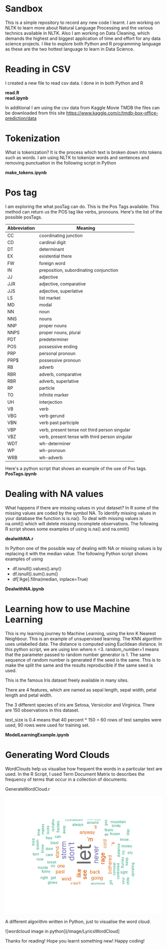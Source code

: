 # Sandbox
This is a simple repository to record any new code I learnt. I am working on NLTK to learn more about Natural Language Processing and the various technics available in NLTK. Also I am working on Data Cleaning, which demands the highest and biggest application of time and effort for any data science projects. I like to explore both Python and R programming language as these are the two hottest language to learn in Data Science.  

# Reading in CSV
I created a new file to read csv data.
I done in in both Python and R

**read.R**  
**read.ipynb**

In additional I am using the csv data from Kaggle Movie TMDB
the files can be downloaded from this site 
https://www.kaggle.com/c/tmdb-box-office-prediction/data

# Tokenization

What is tokenization? It is the process which text is broken down into tokens such as words. I am using NLTK to tokenize words and sentences and removing punctuation in the following script in Python

**make_tokens.ipynb**

# Pos tag
I am exploring the what posTag can do. This is the Pos Tags available. This method can return us the POS tag like verbs, pronouns. Here's the list of the possible posTags.

**Abbreviation** | **Meaning** 
--- | --- 
CC | coordinating junction
CD | cardinal digit
DT | determinant
EX | existential there
FW | foreign word
IN | preposition, subordinating conjunction
JJ | adjective
JJR | adjective, comparative
JJS | adjective, superlative
LS | list market
MD | modal
NN | noun
NNS| nouns
NNP | proper nouns
NNPS | proper nouns, plural
PDT | predeterminer
POS | possessive ending
PRP | personal pronoun
PRP$ | possessive pronoun
RB | adverb
RBR | adverb, comparative
RBR | adverb, superlative
RP | particle
TO | infinite marker
UH |interjection
VB | verb 
VBG | verb gerund
VBN | verb past participle
VBP | verb, present tense not third person singular
VBZ | verb, present tense with third person singular
WDT | wh-determiner
WP | wh-pronoun
WRB | wh-adverb

Here's a python script that shows an example of the use of Pos tags.
**PosTags.ipynb**

# Dealing with NA values

What happens if there are missing values in yout dataset? In R some of the missing values are coded by the symbol NA. To identify missing values in your database the function is is.na(). To deal with missing values is na.omit() which will delete missing incomplete observations. The following R script shows some examples of using is.na() and na.omit()


**dealwithNA.r**

In Python one of the possible way of dealing with NA or missing values is by replacing it with the median value. The following Python script shows examples of using 

* df.isnull().values().any()
* df.isnull().sum().sum()
* df['Age].fillna(median, inplace=True)


**DealwithNA.ipynb**


# Learning how to use Machine Learning

This is my learning journey to Machine Learning, using the knn K Nearest Neighbour. This is an example of unsupervised learning. The KNN algorithm uses unlabelled data. The distance is computed using Euclidean distance. In this python script, we are using knn where n =3. random_number=1 means that the parameter passed to random number generator is 1. The same sequence of random number is generated if the seed is the same. This is to make the split the same and the results reproducible if the same seed is used.

This is the famous Iris dataset freely available in many sites.

There are 4 features, which are named as sepal length, sepal width, petal length and petal width. 

The 3 different species of iris are Setosa, Versicolor and Virginica.
There are 150 observations in this dataset.

test_size is 0.4 means that 40 percent * 150 = 60 rows of test samples were used, 90 rows were used for training set.

**ModelLearningExample.ipynb**

# Generating Word Clouds
WordClouds help us visualise how frequent the words in a particular text are used. 
In the R Script, I used Term Document Matrix to describes the frequency of terms that occur in a collection of documents.

GenerateWordCloud.r

![wordcloud image](/image/wordcloud.png)

A different algorithm written in Python, just to visualise the word cloud.

![wordcloud image in python](/image/LyricsWordCloud]


Thanks for reading! Hope you learnt something new! Happy coding!


